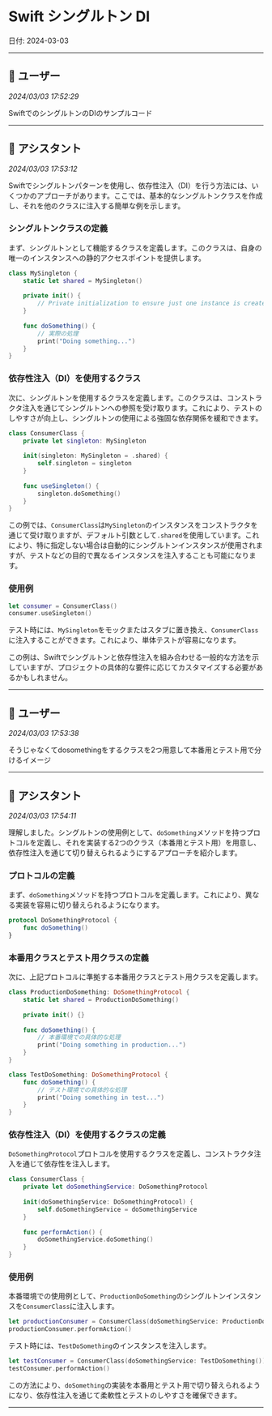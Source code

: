 # Swift シングルトン DI

日付: 2024-03-03

---

## 👤 ユーザー
*2024/03/03 17:52:29*

SwiftでのシングルトンのDIのサンプルコード

---

## 🤖 アシスタント
*2024/03/03 17:53:12*

Swiftでシングルトンパターンを使用し、依存性注入（DI）を行う方法には、いくつかのアプローチがあります。ここでは、基本的なシングルトンクラスを作成し、それを他のクラスに注入する簡単な例を示します。

### シングルトンクラスの定義

まず、シングルトンとして機能するクラスを定義します。このクラスは、自身の唯一のインスタンスへの静的アクセスポイントを提供します。

```swift
class MySingleton {
    static let shared = MySingleton()
    
    private init() {
        // Private initialization to ensure just one instance is created.
    }
    
    func doSomething() {
        // 実際の処理
        print("Doing something...")
    }
}
```

### 依存性注入（DI）を使用するクラス

次に、シングルトンを使用するクラスを定義します。このクラスは、コンストラクタ注入を通じてシングルトンへの参照を受け取ります。これにより、テストのしやすさが向上し、シングルトンの使用による強固な依存関係を緩和できます。

```swift
class ConsumerClass {
    private let singleton: MySingleton
    
    init(singleton: MySingleton = .shared) {
        self.singleton = singleton
    }
    
    func useSingleton() {
        singleton.doSomething()
    }
}
```

この例では、`ConsumerClass`は`MySingleton`のインスタンスをコンストラクタを通じて受け取りますが、デフォルト引数として`.shared`を使用しています。これにより、特に指定しない場合は自動的にシングルトンインスタンスが使用されますが、テストなどの目的で異なるインスタンスを注入することも可能になります。

### 使用例

```swift
let consumer = ConsumerClass()
consumer.useSingleton()
```

テスト時には、`MySingleton`をモックまたはスタブに置き換え、`ConsumerClass`に注入することができます。これにより、単体テストが容易になります。

この例は、Swiftでシングルトンと依存性注入を組み合わせる一般的な方法を示していますが、プロジェクトの具体的な要件に応じてカスタマイズする必要があるかもしれません。

---

## 👤 ユーザー
*2024/03/03 17:53:38*

そうじゃなくてdosomethingをするクラスを2つ用意して本番用とテスト用で分けるイメージ

---

## 🤖 アシスタント
*2024/03/03 17:54:11*

理解しました。シングルトンの使用例として、`doSomething`メソッドを持つプロトコルを定義し、それを実装する2つのクラス（本番用とテスト用）を用意し、依存性注入を通じて切り替えられるようにするアプローチを紹介します。

### プロトコルの定義

まず、`doSomething`メソッドを持つプロトコルを定義します。これにより、異なる実装を容易に切り替えられるようになります。

```swift
protocol DoSomethingProtocol {
    func doSomething()
}
```

### 本番用クラスとテスト用クラスの定義

次に、上記プロトコルに準拠する本番用クラスとテスト用クラスを定義します。

```swift
class ProductionDoSomething: DoSomethingProtocol {
    static let shared = ProductionDoSomething()
    
    private init() {}
    
    func doSomething() {
        // 本番環境での具体的な処理
        print("Doing something in production...")
    }
}

class TestDoSomething: DoSomethingProtocol {
    func doSomething() {
        // テスト環境での具体的な処理
        print("Doing something in test...")
    }
}
```

### 依存性注入（DI）を使用するクラスの定義

`DoSomethingProtocol`プロトコルを使用するクラスを定義し、コンストラクタ注入を通じて依存性を注入します。

```swift
class ConsumerClass {
    private let doSomethingService: DoSomethingProtocol
    
    init(doSomethingService: DoSomethingProtocol) {
        self.doSomethingService = doSomethingService
    }
    
    func performAction() {
        doSomethingService.doSomething()
    }
}
```

### 使用例

本番環境での使用例として、`ProductionDoSomething`のシングルトンインスタンスを`ConsumerClass`に注入します。

```swift
let productionConsumer = ConsumerClass(doSomethingService: ProductionDoSomething.shared)
productionConsumer.performAction()
```

テスト時には、`TestDoSomething`のインスタンスを注入します。

```swift
let testConsumer = ConsumerClass(doSomethingService: TestDoSomething())
testConsumer.performAction()
```

この方法により、`doSomething`の実装を本番用とテスト用で切り替えられるようになり、依存性注入を通じて柔軟性とテストのしやすさを確保できます。

---
